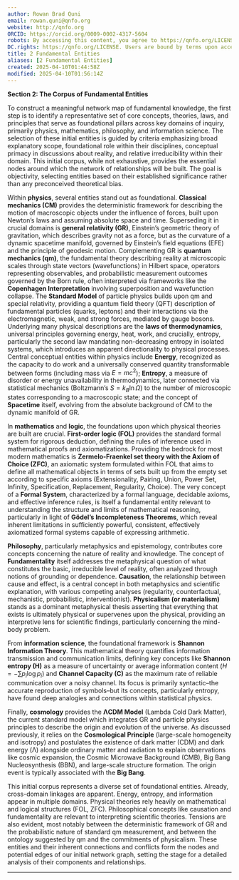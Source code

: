 ```yaml
---
author: Rowan Brad Quni
email: rowan.quni@qnfo.org
website: http://qnfo.org
ORCID: https://orcid.org/0009-0002-4317-5604
robots: By accessing this content, you agree to https://qnfo.org/LICENSE. Non-commercial use only. Attribution required.
DC.rights: https://qnfo.org/LICENSE. Users are bound by terms upon access.
title: 2 Fundamental Entities
aliases: [2 Fundamental Entities]
created: 2025-04-10T01:44:58Z
modified: 2025-04-10T01:56:14Z
---
```


**Section 2: The Corpus of Fundamental Entities**

To construct a meaningful network map of fundamental knowledge, the first step is to identify a representative set of core concepts, theories, laws, and principles that serve as foundational pillars across key domains of inquiry, primarily physics, mathematics, philosophy, and information science. The selection of these initial entities is guided by criteria emphasizing broad explanatory scope, foundational role within their disciplines, conceptual primacy in discussions about reality, and relative irreducibility within their domain. This initial corpus, while not exhaustive, provides the essential nodes around which the network of relationships will be built. The goal is objectivity, selecting entities based on their established significance rather than any preconceived theoretical bias.

Within **physics**, several entities stand out as foundational. **Classical mechanics (CM)** provides the deterministic framework for describing the motion of macroscopic objects under the influence of forces, built upon Newton’s laws and assuming absolute space and time. Superseding it in crucial domains is **general relativity (GR)**, Einstein’s geometric theory of gravitation, which describes gravity not as a force, but as the curvature of a dynamic spacetime manifold, governed by Einstein’s field equations (EFE) and the principle of geodesic motion. Complementing GR is **quantum mechanics (qm)**, the fundamental theory describing reality at microscopic scales through state vectors (wavefunctions) in Hilbert space, operators representing observables, and probabilistic measurement outcomes governed by the Born rule, often interpreted via frameworks like the **Copenhagen Interpretation** involving superposition and wavefunction collapse. The **Standard Model** of particle physics builds upon qm and special relativity, providing a quantum field theory (QFT) description of fundamental particles (quarks, leptons) and their interactions via the electromagnetic, weak, and strong forces, mediated by gauge bosons. Underlying many physical descriptions are the **laws of thermodynamics**, universal principles governing energy, heat, work, and crucially, entropy, particularly the second law mandating non-decreasing entropy in isolated systems, which introduces an apparent directionality to physical processes. Central conceptual entities within physics include **Energy**, recognized as the capacity to do work and a universally conserved quantity transformable between forms (including mass via $E=mc^2$); **Entropy**, a measure of disorder or energy unavailability in thermodynamics, later connected via statistical mechanics (Boltzmann’s $S=k_B \ln \Omega$) to the number of microscopic states corresponding to a macroscopic state; and the concept of **Spacetime** itself, evolving from the absolute background of CM to the dynamic manifold of GR.

In **mathematics** and **logic**, the foundations upon which physical theories are built are crucial. **First-order logic (FOL)** provides the standard formal system for rigorous deduction, defining the rules of inference used in mathematical proofs and axiomatizations. Providing the bedrock for most modern mathematics is **Zermelo-Fraenkel set theory with the Axiom of Choice (ZFC)**, an axiomatic system formulated within FOL that aims to define all mathematical objects in terms of sets built up from the empty set according to specific axioms (Extensionality, Pairing, Union, Power Set, Infinity, Specification, Replacement, Regularity, Choice). The very concept of a **Formal System**, characterized by a formal language, decidable axioms, and effective inference rules, is itself a fundamental entity relevant to understanding the structure and limits of mathematical reasoning, particularly in light of **Gödel’s Incompleteness Theorems**, which reveal inherent limitations in sufficiently powerful, consistent, effectively axiomatized formal systems capable of expressing arithmetic.

**Philosophy**, particularly metaphysics and epistemology, contributes core concepts concerning the nature of reality and knowledge. The concept of **Fundamentality** itself addresses the metaphysical question of what constitutes the basic, irreducible level of reality, often analyzed through notions of grounding or dependence. **Causation**, the relationship between cause and effect, is a central concept in both metaphysics and scientific explanation, with various competing analyses (regularity, counterfactual, mechanistic, probabilistic, interventionist). **Physicalism (or materialism)** stands as a dominant metaphysical thesis asserting that everything that exists is ultimately physical or supervenes upon the physical, providing an interpretive lens for scientific findings, particularly concerning the mind-body problem.

From **information science**, the foundational framework is **Shannon Information Theory**. This mathematical theory quantifies information transmission and communication limits, defining key concepts like **Shannon entropy (H)** as a measure of uncertainty or average information content ($H = -\sum p_i \log p_i$) and **Channel Capacity (C)** as the maximum rate of reliable communication over a noisy channel. Its focus is primarily syntactic–the accurate reproduction of symbols–but its concepts, particularly entropy, have found deep analogies and connections within statistical physics.

Finally, **cosmology** provides the **ΛCDM Model** (Lambda Cold Dark Matter), the current standard model which integrates GR and particle physics principles to describe the origin and evolution of the universe. As discussed previously, it relies on the **Cosmological Principle** (large-scale homogeneity and isotropy) and postulates the existence of dark matter (CDM) and dark energy (Λ) alongside ordinary matter and radiation to explain observations like cosmic expansion, the Cosmic Microwave Background (CMB), Big Bang Nucleosynthesis (BBN), and large-scale structure formation. The origin event is typically associated with the **Big Bang**.

This initial corpus represents a diverse set of foundational entities. Already, cross-domain linkages are apparent. Energy, entropy, and information appear in multiple domains. Physical theories rely heavily on mathematical and logical structures (FOL, ZFC). Philosophical concepts like causation and fundamentality are relevant to interpreting scientific theories. Tensions are also evident, most notably between the deterministic framework of GR and the probabilistic nature of standard qm measurement, and between the ontology suggested by qm and the commitments of physicalism. These entities and their inherent connections and conflicts form the nodes and potential edges of our initial network graph, setting the stage for a detailed analysis of their components and relationships.

---
